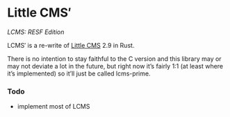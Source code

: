 # Little CMS′
_LCMS: RESF Edition_

LCMS′ is a re-write of [Little CMS](http://littlecms.com) 2.9 in Rust.

There is no intention to stay faithful to the C version and this library may or may not deviate a lot in the future, but right now it’s fairly 1:1 (at least where it’s implemented) so it’ll just be called lcms-prime.

### Todo
- implement most of LCMS
